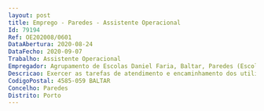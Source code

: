 ```yaml
--- 
layout: post
title: Emprego - Paredes - Assistente Operacional
Id: 79194
Ref: OE202008/0601
DataAbertura: 2020-08-24
DataFecho: 2020-09-07
Trabalho: Assistente Operacional
Empregador: Agrupamento de Escolas Daniel Faria, Baltar, Paredes (Escola Secundária de Baltar - Sede)
Descricao: Exercer as tarefas de atendimento e encaminhamento dos utilizadores das escolas e controlar as entradas e saídas da escola  Prestar informações, utilizar equipamentos de comunicação, incluindo estabelecer ligações telefónicas, receber e transmitir mensagens Providenciar a limpeza, arrumação, conservação e boa utilização das instalações, bem como do material e equipamento didático e informático necessário ao desenvolvimento do processo educativo  Exercer atividades de apoio aos serviços de ação social escolar, laboratórios, refeitório, bar e bibliotecas escolares, de modo a permitir o seu normal funcionamento Reproduzir documentos com utilização de equipamento próprio, assegurando a sua manutenção e gestão de stocks necessários ao seu funcionamento Participar com os docentes no acompanhamento das crianças e jovens com vista a assegurar um bom ambiente educativo Cooperar nas atividades que visem a segurança de crianças e jovens na escola Prestar apoio e assistência em situações de primeiros socorros e, em caso de necessidade, acompanhar a criança ou o aluno à unidade de prestação de cuidados de saúde Efetuar, no interior e exterior, tarefas de apoio de modo a permitir o normal funcionamento dos serviços.
CodigoPostal: 4585-059 BALTAR
Concelho: Paredes
Distrito: Porto
--- 
```

